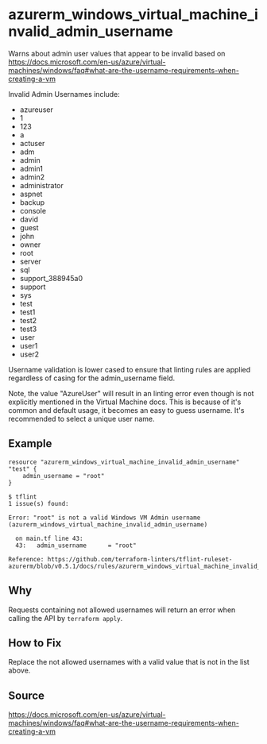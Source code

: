 # azurerm_windows_virtual_machine_invalid_admin_username

Warns about admin user values that appear to be invalid based on https://docs.microsoft.com/en-us/azure/virtual-machines/windows/faq#what-are-the-username-requirements-when-creating-a-vm

Invalid Admin Usernames include:
- azureuser
- 1
- 123
- a
- actuser
- adm
- admin
- admin1
- admin2
- administrator
- aspnet
- backup
- console
- david
- guest
- john
- owner
- root
- server
- sql
- support_388945a0
- support
- sys
- test
- test1
- test2
- test3
- user
- user1
- user2

Username validation is lower cased to ensure that linting rules are applied regardless of casing for the admin_username field.

Note, the value "AzureUser" will result in an linting error even though is not explicitly mentioned in the Virtual Machine docs. This is because of it's common and default usage, it becomes an easy to guess username. It's recommended to select a unique user name.

## Example

```hcl
resource "azurerm_windows_virtual_machine_invalid_admin_username" "test" {
	admin_username = "root"
}
```

```
$ tflint
1 issue(s) found:

Error: "root" is not a valid Windows VM Admin username (azurerm_windows_virtual_machine_invalid_admin_username)

  on main.tf line 43:
  43:   admin_username      = "root"

Reference: https://github.com/terraform-linters/tflint-ruleset-azurerm/blob/v0.5.1/docs/rules/azurerm_windows_virtual_machine_invalid_admin_username.md
```

## Why

Requests containing not allowed usernames will return an error when calling the API by `terraform apply`.

## How to Fix

Replace the not allowed usernames with a valid value that is not in the list above.

## Source

https://docs.microsoft.com/en-us/azure/virtual-machines/windows/faq#what-are-the-username-requirements-when-creating-a-vm
